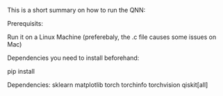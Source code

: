 This is a short summary on how to run the QNN: 

Prerequisits: 

Run it on a Linux Machine (preferebaly, the .c file causes some issues on Mac)

Dependencies you need to install beforehand:

pip install <dependency>

Dependencies: 
sklearn
matplotlib
torch 
torchinfo
torchvision
qiskit[all]
